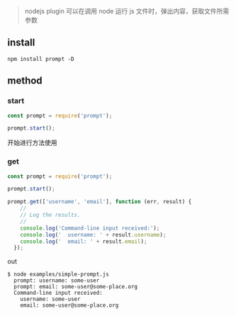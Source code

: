 
> nodejs plugin 可以在调用 node 运行 js 文件时，弹出内容，获取文件所需参数

## install

```shell
npm install prompt -D
```

## method

### start

```js
const prompt = require('prompt');

prompt.start();
```

开始进行方法使用

### get

```js
const prompt = require('prompt');

prompt.start();

prompt.get(['username', 'email'], function (err, result) {
    //
    // Log the results.
    //
    console.log('Command-line input received:');
    console.log('  username: ' + result.username);
    console.log('  email: ' + result.email);
  });
```

out

```shell
$ node examples/simple-prompt.js
  prompt: username: some-user
  prompt: email: some-user@some-place.org
  Command-line input received:
    username: some-user
    email: some-user@some-place.org

```

